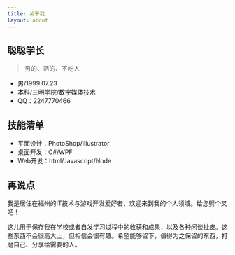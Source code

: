 ```yaml
---
title: 关于我
layout: about
---
```


## 聪聪学长

> 男的、活的、不吃人

- 男/1999.07.23
- 本科/三明学院/数字媒体技术
- QQ：2247770466

## 技能清单

- 平面设计：PhotoShop/Illustrator
- 桌面开发：C#/WPF
- Web开发：html/Javascript/Node

## 再说点

我是居住在福州的IT技术与游戏开发爱好者，欢迎来到我的个人领域。给您劈个叉吧！

这儿用于保存我在学校或者自发学习过程中的收获和成果，以及各种闲谈扯皮。这些东西不会很高大上，但相信会很有趣。希望能够留下，值得为之保留的东西，打磨自己、分享给需要的人。


